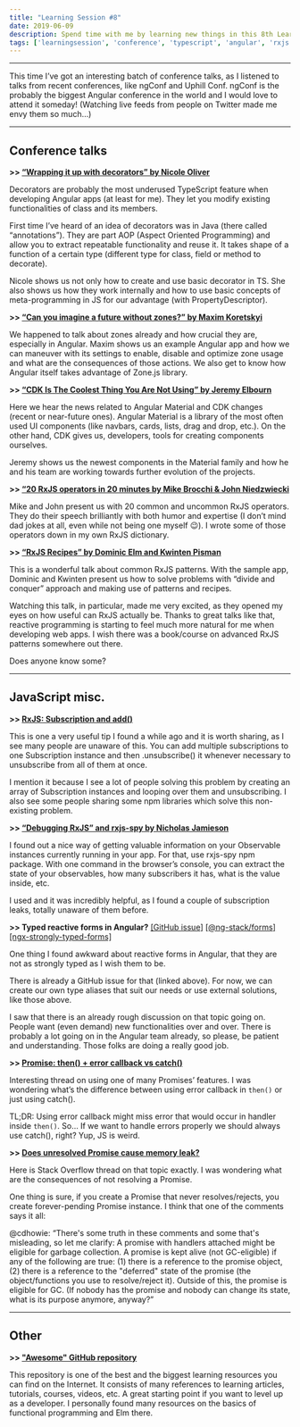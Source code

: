 ```yaml
---
title: "Learning Session #8"
date: 2019-06-09
description: Spend time with me by learning new things in this 8th Learning Session!
tags: ['learningsession', 'conference', 'typescript', 'angular', 'rxjs', 'javascript']
---
```


---

This time I’ve got an interesting batch of conference talks, as I listened to talks from recent conferences, like ngConf and Uphill Conf. ngConf is the probably the biggest Angular conference in the world and I would love to attend it someday! (Watching live feeds from people on Twitter made me envy them so much…)

---

## Conference talks

**\>> [“Wrapping it up with decorators” by Nicole Oliver](https://www.youtube.com/watch?v=Guvd5BYocYg)**

Decorators are probably the most underused TypeScript feature when developing Angular apps (at least for me). They let you modify existing functionalities of class and its members.

First time I’ve heard of an idea of decorators was in Java (there called “annotations”). They are part AOP (Aspect Oriented Programming) and allow you to extract repeatable functionality and reuse it. It takes shape of a function of a certain type (different type for class, field or method to decorate).

Nicole shows us not only how to create and use basic decorator in TS. She also shows us how they work internally and how to use basic concepts of meta-programming in JS for our advantage (with PropertyDescriptor).

**\>> [“Can you imagine a future without zones?” by Maxim Koretskyi](https://www.youtube.com/watch?v=TRfDXG98_Qg)**

We happened to talk about zones already and how crucial they are, especially in Angular. Maxim shows us an example Angular app and how we can maneuver with its settings to enable, disable and optimize zone usage and what are the consequences of those actions. We also get to know how Angular itself takes advantage of Zone.js library.

**\>> [“CDK Is The Coolest Thing You Are Not Using” by Jeremy Elbourn](https://www.youtube.com/watch?v=4EXQKP-Sihw)**

Here we hear the news related to Angular Material and CDK changes (recent or near-future ones). Angular Material is a library of the most often used UI components (like navbars, cards, lists, drag and drop, etc.). On the other hand, CDK gives us, developers, tools for creating components ourselves.

Jeremy shows us the newest components in the Material family and how he and his team are working towards further evolution of the projects.

**\>> [“20 RxJS operators in 20 minutes by Mike Brocchi & John Niedzwiecki](https://www.youtube.com/watch?v=ak3MvMn8u18)**

Mike and John present us with 20 common and uncommon RxJS operators. They do their speech brilliantly with both humor and expertise (I don’t mind dad jokes at all, even while not being one myself 😉). I wrote some of those operators down in my own RxJS dictionary.

**\>> [“RxJS Recipes” by Dominic Elm and Kwinten Pisman](https://www.youtube.com/watch?v=W8T3eqUEOSI)**

This is a wonderful talk about common RxJS patterns. With the sample app, Dominic and Kwinten present us how to solve problems with “divide and conquer” approach and making use of patterns and recipes.

Watching this talk, in particular, made me very excited, as they opened my eyes on how useful can RxJS actually be. Thanks to great talks like that, reactive programming is starting to feel much more natural for me when developing web apps. I wish there was a book/course on advanced RxJS patterns somewhere out there.

Does anyone know some?

---

## JavaScript misc.

**\>> [RxJS: Subscription and add()](https://rxjs-dev.firebaseapp.com/guide/subscription)**

This is one a very useful tip I found a while ago and it is worth sharing, as I see many people are unaware of this. You can add multiple subscriptions to one Subscription instance and then .unsubscribe() it whenever necessary to unsubscribe from all of them at once.

I mention it because I see a lot of people solving this problem by creating an array of Subscription instances and looping over them and unsubscribing. I also see some people sharing some npm libraries which solve this non-existing problem.

**\>> [“Debugging RxJS” and rxjs-spy by Nicholas Jamieson](https://blog.angularindepth.com/debugging-rxjs-4f0340286dd3)**

I found out a nice way of getting valuable information on your Observable instances currently running in your app. For that, use rxjs-spy npm package. With one command in the browser’s console, you can extract the state of your observables, how many subscribers it has, what is the value inside, etc.

I used and it was incredibly helpful, as I found a couple of subscription leaks, totally unaware of them before.

**\>> Typed reactive forms in Angular?**
[[GitHub issue]](https://github.com/angular/angular/issues/13721) [[@ng-stack/forms]](https://www.npmjs.com/package/@ng-stack/forms) [[ngx-strongly-typed-forms]](https://www.npmjs.com/package/ngx-strongly-typed-forms)

One thing I found awkward about reactive forms in Angular, that they are not as strongly typed as I wish them to be.

There is already a GitHub issue for that (linked above). For now, we can create our own type aliases that suit our needs or use external solutions, like those above.

I saw that there is an already rough discussion on that topic going on. People want (even demand) new functionalities over and over. There is probably a lot going on in the Angular team already, so please, be patient and understanding. Those folks are doing a really good job.

**\>> [Promise: then() + error callback vs catch()](https://stackoverflow.com/a/33278420)**

Interesting thread on using one of many Promises’ features. I was wondering what’s the difference between using error callback in `then()` or just using catch().

TL;DR: Using error callback might miss error that would occur in handler inside `then()`. So… If we want to handle errors properly we should always use catch(), right? Yup, JS is weird.

**\>> [Does unresolved Promise cause memory leak?](https://stackoverflow.com/questions/20068467/does-never-resolved-promise-cause-memory-leak)**

Here is Stack Overflow thread on that topic exactly. I was wondering what are the consequences of not resolving a Promise.

One thing is sure, if you create a Promise that never resolves/rejects, you create forever-pending Promise instance. I think that one of the comments says it all:

@cdhowie: “There's some truth in these comments and some that's misleading, so let me clarify: A promise with handlers attached might be eligible for garbage collection. A promise is kept alive (not GC-eligible) if any of the following are true: (1) there is a reference to the promise object, (2) there is a reference to the "deferred" state of the promise (the object/functions you use to resolve/reject it). Outside of this, the promise is eligible for GC. (If nobody has the promise and nobody can change its state, what is its purpose anymore, anyway?”

---

## Other

**\>> ["Awesome" GitHub repository](https://github.com/sindresorhus/awesome)**

This repository is one of the best and the biggest learning resources you can find on the Internet. It consists of many references to learning articles, tutorials, courses, videos, etc. A great starting point if you want to level up as a developer. I personally found many resources on the basics of functional programming and Elm there.